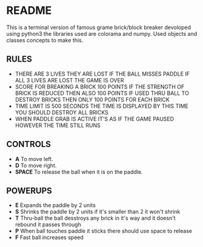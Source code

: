 # README
This is a terminal version of famous grame brick/block breaker devoloped using python3 the libraries used are colorama and numpy. Used objects and classes concepts to make this.
## RULES
*  THERE ARE 3 LIVES THEY ARE LOST IF THE BALL MISSES PADDLE IF ALL 3 LIVES ARE LOST THE GAME IS OVER
*  SCORE FOR BREAKING A BRICK 100 POINTS IF THE STRENGTH OF BRICK IS REDUCED THEN ALSO 100 POINTS IF USED THRU BALL TO DESTROY BRICKS THEN ONLY 100 POINTS FOR EACH BRICK
* TIME LIMIT IS 500 SECONDS THE TIME IS DISPLAYED BY THIS TIME YOU SHOULD DESTROY ALL BRICKS
* WHEN PADDLE GRAB IS ACTIVE IT'S AS IF THE GAME PAUSED HOWEVER THE TIME STILL RUNS
## CONTROLS
* **A** To move left.
* **D** To move right.
* **SPACE** To release the ball when it is on the paddle.

## POWERUPS
* **E** Expands the paddle by 2 units
* **S** Shrinks the paddle by 2 units if it's smaller than 2 it won't shrink
* **T** Thru-ball the ball desstroys any brick in it's way and it doesn't rebound it passes through
* **P** When ball touches paddle it sticks there should use space to release
* **F** Fast ball increases speed